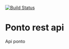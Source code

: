 [![Build Status](https://travis-ci.org/jbcarlos25/ponto-rest-api.svg?branch=master)](https://travis-ci.org/jbcarlos25/ponto-rest-api)
# Ponto rest api
Api ponto 
